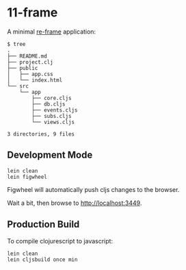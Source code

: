 # 11-frame

A minimal [re-frame](https://github.com/Day8/re-frame) application:

```
$ tree
.
├── README.md
├── project.clj
├── public
│   ├── app.css
│   └── index.html
└── src
    └── app
        ├── core.cljs
        ├── db.cljs
        ├── events.cljs
        ├── subs.cljs
        └── views.cljs

3 directories, 9 files
```

## Development Mode

```
lein clean
lein figwheel
```

Figwheel will automatically push cljs changes to the browser.

Wait a bit, then browse to [http://localhost:3449](http://localhost:3449).

## Production Build

To compile clojurescript to javascript:

```
lein clean
lein cljsbuild once min
```
